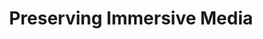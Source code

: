 ---
abstract: null
creators:
- OSMAN SERHAT KARAMAN
date: null
document_url: https://services.phaidra.univie.ac.at/api/object/o:1424815/download
grand_parent: iPRES
institutions:
- Sabancı University Sakıp Sabancı Museum,Istanbul,Turkey
keywords: []
landing_page_url: https://phaidra.univie.ac.at/o:1424815
language: eng
layout: publication
license: All rights reserved
notes_url: null
parent: iPRES 2021
publication_type: lightning talk
size: 78029
slides_url: null
source_name: iPRES
stream_url: null
title: Preserving Immersive Media
year: 2021
---